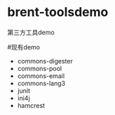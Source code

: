 # brent-toolsdemo

第三方工具demo

#现有demo
+ commons-digester
+ commons-pool
+ commons-email
+ commons-lang3
+ junit
+ ini4j
+ hamcrest
